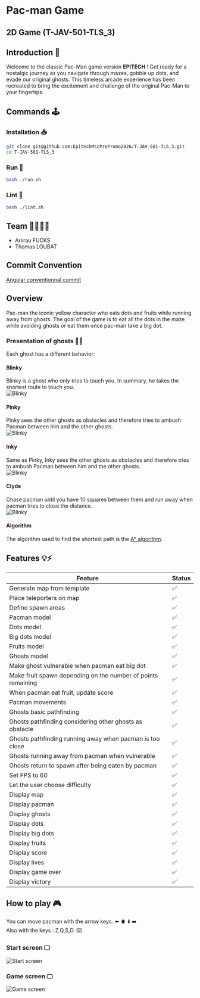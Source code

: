 # Pac-man Game
## 2D Game (T-JAV-501-TLS_3)

## Introduction 📜
Welcome to the classic Pac-Man game version **EPITECH** ! Get ready for a nostalgic journey as 
you navigate through mazes, gobble up dots, and evade our original ghosts.
This timeless arcade experience has been recreated to bring the excitement and challenge of the original Pac-Man
to your fingertips.

## Commands 🕹️

### Installation 📥

```bash
git clone git@github.com:EpitechMscProPromo2026/T-JAV-501-TLS_3.git
cd T-JAV-501-TLS_3
```

### Run 🏃

```bash
bash ./run.sh
```

### Lint 🧹

```bash
bash ./lint.sh
```

## Team 👨‍👩‍👧‍👦

- Ariirau FUCKS
- Thomas LOUBAT

## Commit Convention

[Angular conventionnal commit](https://github.com/angular/angular/blob/68a6a07/CONTRIBUTING.md#commit)

## Overview
Pac-man the iconic yellow character who eats dots and fruits while running away from ghosts.
The goal of the game is to eat all the dots in the maze while avoiding ghosts or eat them once pac-man take a big dot.

### Presentation of ghosts 👾👻
Each ghost has a different behavior:
#### Blinky

Blinky is a ghost who only tries to touch you. In summary, he takes the shortest route to touch you. <br>
![Blinky](src/main/resources/img/blinky.png)
#### Pinky
Pinky sees the other ghosts as obstacles and therefore tries to ambush Pacman between him and the other ghosts.<br>
![Blinky](src/main/resources/img/pinky.png)
#### Inky
Same as Pinky, Inky sees the other ghosts as obstacles and therefore tries to ambush Pacman between him and the other ghosts. <br>
![Blinky](src/main/resources/img/inky.png)
#### Clyde
Chase pacman until you have 10 squares between them and run away when pacman tries to close the distance. <br>
![Blinky](src/main/resources/img/clyde.png)

#### Algorithm
The algorithm used to find the shortest path is the [A* algorithm](https://fr.wikipedia.org/wiki/Algorithme_A*). <br>
## Features 💡⚡

| Feature                                                      | Status  |
|--------------------------------------------------------------|---------|
| Generate map from template                                   | ✅       |
| Place teleporters on map                                     | ✅       |
| Define spawn areas                                           | ✅       |
| Pacman model                                                 | ✅       |
| Dots model                                                   | ✅       |
| Big dots model                                               | ✅       |
| Fruits model                                                 | ✅       |
| Ghosts model                                                 | ✅       |
| Make ghost vulnerable when pacman eat big dot                | ✅       |
| Make fruit spawn depending on the number of points remaining | ✅       |
| When pacman eat fruit, update score                          | ✅       |
| Pacman movements                                             | ✅       |
| Ghosts basic pathfinding                                     | ✅       |
| Ghosts pathfinding considering other ghosts as obstacle      | ✅       |
| Ghosts pathfinding running away when pacman is too close     | ✅       |
| Ghosts running away from pacman when vulnerable             | ✅       |
| Ghosts return to spawn after being eaten by pacman           | ✅       |
| Set FPS to 60                                                | ✅       |
| Let the user choose difficulty                               | ✅       |
| Display map                                                  | ✅       |
| Display pacman                                               | ✅       |
| Display ghosts                                               | ✅       |
| Display dots                                                 | ✅       |
| Display big dots                                             | ✅       |
| Display fruits                                               | ✅       |
| Display score                                                | ✅       |
| Display lives                                                | ✅       |
| Display game over                                            | ✅       |
| Display victory                                              | ✅       |

## How to play 🎮

You can move pacman with the arrow keys. ⬅️ ⬆️ ⬇️ ➡️<br>
Also with the keys : Z,Q,S,D. ⌨️<br>

### Start screen 🖵
![Start screen](src/main/resources/menu.png)

### Game screen 🖵
![Game screen](src/main/resources/game.png)
